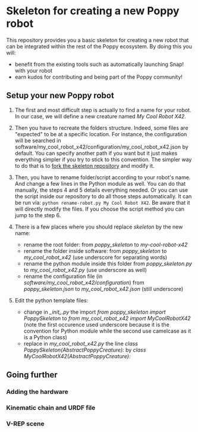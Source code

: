 # Skeleton for creating a new Poppy robot

This repository provides you a basic skeleton for creating a new robot that can be integrated within the rest of the Poppy ecosystem. By doing this you will:
* benefit from the existing tools such as automatically launching Snap! with your robot
* earn kudos for contributing and being part of the Poppy community!

## Setup your new Poppy robot

1. The first and most difficult step is actually to find a name for your robot. In our case, we will define a new creature named *My Cool Robot X42*.

2. Then you have to recreate the folders structure. Indeed, some files are "expected" to be at a specific location. For instance, the configuration will be searched in software/my_cool_robot_x42/configuration/my_cool_robot_x42.json by default. You can specify another path if you want but it just makes everything simpler if you try to stick to this convention. The simpler way to do that is to [fork the skeleton repository](https://github.com/pierre-rouanet/poppy-skeleton) and modify it.

3. Then, you have to rename folder/script according to your robot's name. And change a few lines in the Python module as well. You can do that manually, the steps 4 and 5 details everything needed. Or you can use the script inside our repository to do all those steps automatically. It can be run via: ```python rename-robot.py My Cool Robot X42```. Be aware that it will directly modify the files. If you choose the script method you can jump to the step 6.

4. There is a few places where you should replace *skeleton* by the new name:
    * rename the root folder: from *poppy_skeleton* to *my-cool-robot-x42*
    * rename the folder inside software: from *poppy_skeleton* to *my_cool_robot_x42* (use underscore for separating words)
    * rename the python module inside this folder from *poppy_skeleton.py* to *my_cool_robot_x42.py* (use underscore as well)
    * rename the configuration file (in *software/my_cool_robot_x42/configuration*) from *poppy_skeleton.json* to *my_cool_robot_x42.json* (still underscore)

5. Edit the python template files:
    * change in *\__init__.py* the import *from poppy_skeleton import PoppySkeleton* to *from my_cool_robot_x42 import MyCoolRobotX42* (note the first occurence used underscore because it is the convention for Python module while the second use camelcase as it is a Python class)
    * replace in *my_cool_robot_x42.py* the line *class PoppySkeleton(AbstractPoppyCreature):* by *class MyCoolRobotX42(AbstractPoppyCreature):*

## Going further

### Adding the hardware
### Kinematic chain and URDF file
### V-REP scene
